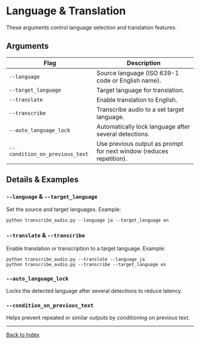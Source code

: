 # Language & Translation

These arguments control language selection and translation features.

## Arguments
| Flag                    | Description                                                      |
|-------------------------|------------------------------------------------------------------|
| `--language`            | Source language (ISO 639-1 code or English name).                |
| `--target_language`     | Target language for translation.                                 |
| `--translate`           | Enable translation to English.                                   |
| `--transcribe`          | Transcribe audio to a set target language.                       |
| `--auto_language_lock`  | Automatically lock language after several detections.            |
| `--condition_on_previous_text` | Use previous output as prompt for next window (reduces repetition). |

## Details & Examples

### `--language` & `--target_language`
Set the source and target languages. Example:
```
python transcribe_audio.py --language ja --target_language en
```

### `--translate` & `--transcribe`
Enable translation or transcription to a target language. Example:
```
python transcribe_audio.py --translate --language ja
python transcribe_audio.py --transcribe --target_language es
```

### `--auto_language_lock`
Locks the detected language after several detections to reduce latency.

### `--condition_on_previous_text`
Helps prevent repeated or similar outputs by conditioning on previous text.

---
[Back to Index](./index.md)
